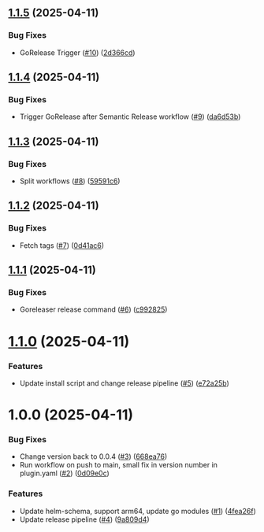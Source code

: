 ## [1.1.5](https://github.com/dc-tec/helm-schema-gen/compare/v1.1.4...v1.1.5) (2025-04-11)


### Bug Fixes

* GoRelease Trigger ([#10](https://github.com/dc-tec/helm-schema-gen/issues/10)) ([2d366cd](https://github.com/dc-tec/helm-schema-gen/commit/2d366cd54da315b39a4d36f3a6edab523bdd65da))

## [1.1.4](https://github.com/dc-tec/helm-schema-gen/compare/v1.1.3...v1.1.4) (2025-04-11)


### Bug Fixes

* Trigger GoRelease after Semantic Release workflow ([#9](https://github.com/dc-tec/helm-schema-gen/issues/9)) ([da6d53b](https://github.com/dc-tec/helm-schema-gen/commit/da6d53bf25bd5e3550e9b7c0162ac3898d93f66e))

## [1.1.3](https://github.com/dc-tec/helm-schema-gen/compare/v1.1.2...v1.1.3) (2025-04-11)


### Bug Fixes

* Split workflows ([#8](https://github.com/dc-tec/helm-schema-gen/issues/8)) ([59591c6](https://github.com/dc-tec/helm-schema-gen/commit/59591c6f578b99ae46aaf20bff9a99c9ccca3f71))

## [1.1.2](https://github.com/dc-tec/helm-schema-gen/compare/v1.1.1...v1.1.2) (2025-04-11)


### Bug Fixes

* Fetch tags ([#7](https://github.com/dc-tec/helm-schema-gen/issues/7)) ([0d41ac6](https://github.com/dc-tec/helm-schema-gen/commit/0d41ac6cf1f69cda7f70ca07cd5d20e82abe4b71))

## [1.1.1](https://github.com/dc-tec/helm-schema-gen/compare/v1.1.0...v1.1.1) (2025-04-11)


### Bug Fixes

* Goreleaser release command ([#6](https://github.com/dc-tec/helm-schema-gen/issues/6)) ([c992825](https://github.com/dc-tec/helm-schema-gen/commit/c992825fc15796b0be77899a3cc3aa0d180efd9e))

# [1.1.0](https://github.com/dc-tec/helm-schema-gen/compare/v1.0.0...v1.1.0) (2025-04-11)


### Features

* Update install script and change release pipeline ([#5](https://github.com/dc-tec/helm-schema-gen/issues/5)) ([e72a25b](https://github.com/dc-tec/helm-schema-gen/commit/e72a25b61bce12719e7f65ea0f828b673fa8d901))

# 1.0.0 (2025-04-11)


### Bug Fixes

* Change version back to 0.0.4 ([#3](https://github.com/dc-tec/helm-schema-gen/issues/3)) ([668ea76](https://github.com/dc-tec/helm-schema-gen/commit/668ea7649ffb50a6116a634366d98202805b2540))
* Run workflow on push to main, small fix in version number in plugin.yaml ([#2](https://github.com/dc-tec/helm-schema-gen/issues/2)) ([0d09e0c](https://github.com/dc-tec/helm-schema-gen/commit/0d09e0c881ea57e513b8a6ceb4a8ef82f53690d9))


### Features

* Update helm-schema, support arm64, update go modules ([#1](https://github.com/dc-tec/helm-schema-gen/issues/1)) ([4fea26f](https://github.com/dc-tec/helm-schema-gen/commit/4fea26f86cb665cf6beb980139ca8c5f5f19db6b))
* Update release pipeline ([#4](https://github.com/dc-tec/helm-schema-gen/issues/4)) ([9a809d4](https://github.com/dc-tec/helm-schema-gen/commit/9a809d41e4fbebcea51c97ca0bbfc0eb3e496b62))
